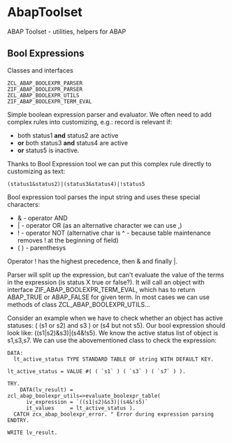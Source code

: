 # AbapToolset
ABAP Toolset - utilities, helpers for ABAP

## Bool Expressions
Classes and interfaces
```
ZCL_ABAP_BOOLEXPR_PARSER
ZIF_ABAP_BOOLEXPR_PARSER
ZCL_ABAP_BOOLEXPR_UTILS
ZIF_ABAP_BOOLEXPR_TERM_EVAL

```
Simple boolean expression parser and evaluator. We often need to add complex rules into customizing, e.g.: record is relevant if:
* both status1 **and** status2 are active 
* **or** both status3 **and** status4 are active
* **or** status5 is inactive.

Thanks to Bool Expression tool we can put this complex rule directly to customizing as text:
```
(status1&status2)|(status3&status4)|!status5
```

Bool expression tool parses the input string and uses these special characters:
* & - operator AND
* | - operator OR (as an alternative character we can use ,)
* ! - operator NOT (alternative char is ^ - because table maintenance removes ! at the beginning of field)
* ( ) - parenthesys

Operator ! has the highest precedence, then & and finally |. 

Parser will split up the expression, but can't evaluate the value of the terms in the expression (is status X true or false?). It will call an object with interface ZIF_ABAP_BOOLEXPR_TERM_EVAL, which has to return ABAP_TRUE or ABAP_FALSE for given term.
In most cases we can use methods of class ZCL_ABAP_BOOLEXPR_UTILS... 

Consider an example when we have to check whether an object has active statuses: ( (s1 or s2) and s3 ) or (s4 but not s5). Our bool expression should look like: ((s1|s2)&s3)|(s4&!s5). We know the active status list of object is s1,s3,s7. We can use the abovementioned class to check the expression:

```
DATA:
  lt_active_status TYPE STANDARD TABLE OF string WITH DEFAULT KEY.

lt_active_status = VALUE #( ( `s1` ) ( `s3` ) ( `s7` ) ).

TRY.
    DATA(lv_result) = zcl_abap_boolexpr_utils=>evaluate_boolexpr_table(
      iv_expression = `((s1|s2)&s3)|(s4&!s5)`
      it_values     = lt_active_status ).
  CATCH zcx_abap_boolexpr_error. " Error during expression parsing
ENDTRY.

WRITE lv_result.
```
  
  
